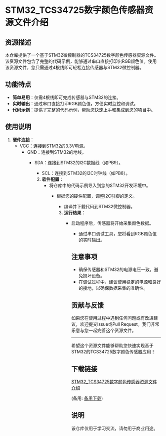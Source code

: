 # STM32_TCS34725数字颜色传感器资源文件介绍

## 资源描述

本仓库提供了一个基于STM32微控制器的TCS34725数字颜色传感器资源文件。该资源文件包含了完整的代码示例，能够通过串口直接打印出RGB颜色值。使用该资源文件，您只需通过4根线即可轻松连接传感器与STM32微控制器。

## 功能特点

- **简单易用**：仅需4根线即可完成传感器与STM32的连接。
- **实时输出**：通过串口直接打印RGB颜色值，方便实时监控和调试。
- **代码示例**：提供了完整的代码示例，帮助您快速上手和集成到您的项目中。

## 使用说明

1. **硬件连接**：
   - VCC：连接到STM32的3.3V电源。
      - GND：连接到STM32的地线。
         - SDA：连接到STM32的I2C数据线（如PB9）。
            - SCL：连接到STM32的I2C时钟线（如PB8）。

            2. **软件配置**：
               - 将仓库中的代码示例导入到您的STM32开发环境中。
                  - 根据您的硬件配置，调整I2C引脚的定义。
                     - 编译并下载代码到STM32微控制器。

                     3. **运行结果**：
                        - 启动程序后，传感器将开始采集颜色数据。
                           - 通过串口调试工具，您将看到RGB颜色值的实时输出。

                           ## 注意事项

                           - 确保传感器和STM32的电源电压一致，避免损坏设备。
                           - 在调试过程中，建议使用稳定的电源和良好的接地，以确保数据采集的准确性。

                           ## 贡献与反馈

                           如果您在使用过程中遇到任何问题或有改进建议，欢迎提交Issue或Pull Request。我们非常乐意与您一起完善这个资源文件。

                           ---

                           希望这个资源文件能够帮助您快速实现基于STM32的TCS34725数字颜色传感器应用！

                           ## 下载链接
                           [STM32_TCS34725数字颜色传感器资源文件介绍](https://pan.quark.cn/s/7340d9102b09) 

                           (备用: [备用下载](https://pan.baidu.com/s/18omDrJVM-7X7ph9HLfhJZw?pwd=1234))

                           ## 说明

                           该仓库仅用于学习交流，请勿用于商业用途。
